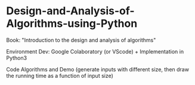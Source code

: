 # Design-and-Analysis-of-Algorithms-using-Python

Book: "Introduction to the design and analysis of algorithms"

Environment Dev: Google Colaboratory (or VScode) + Implementation in Python3

Code Algorithms and Demo (generate inputs with different size, then draw the running time as a function of input
size)
